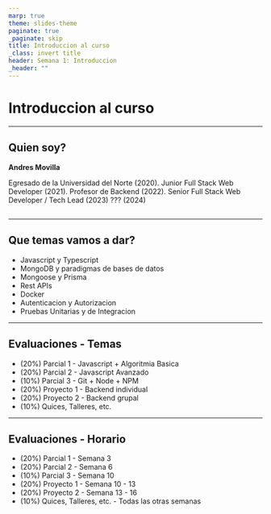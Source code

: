 ```yaml
---
marp: true
theme: slides-theme
paginate: true
_paginate: skip
title: Introduccion al curso
_class: invert title
header: Semana 1: Introduccion
_header: ""
---
```


# Introduccion al curso

---

<!--
_class: body-center
 -->
<style scoped>
h4 {
  margin: 0;
}
</style>

## Quien soy?

#### Andres Movilla

Egresado de la Universidad del Norte (2020).
Junior Full Stack Web Developer (2021).
Profesor de Backend (2022).
Senior Full Stack Web Developer / Tech Lead (2023)
??? (2024)

##

---

## Que temas vamos a dar?

- Javascript y Typescript
- MongoDB y paradigmas de bases de datos
- Mongoose y Prisma
- Rest APIs
- Docker
- Autenticacion y Autorizacion
- Pruebas Unitarias y de Integracion

---

## Evaluaciones - Temas

- (20%) Parcial 1 - Javascript + Algoritmia Basica
- (20%) Parcial 2 - Javascript Avanzado
- (10%) Parcial 3 - Git + Node + NPM
- (20%) Proyecto 1 - Backend individual
- (20%) Proyecto 2 - Backend grupal
- (10%) Quices, Talleres, etc.

---

## Evaluaciones - Horario

- (20%) Parcial 1 - Semana 3
- (20%) Parcial 2 - Semana 6
- (10%) Parcial 3 - Semana 10
- (20%) Proyecto 1 - Semana 10 - 13
- (20%) Proyecto 2 - Semana 13 - 16
- (10%) Quices, Talleres, etc. - Todas las otras semanas
